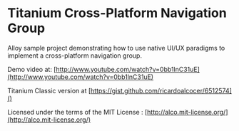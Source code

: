 Titanium Cross-Platform Navigation Group
========================================

Alloy sample project demonstrating how to use native UI/UX paradigms to implement a cross-platform navigation group.

Demo video at: [http://www.youtube.com/watch?v=0bb1lnC31uE](http://www.youtube.com/watch?v=0bb1lnC31uE)

Titanium Classic version at [https://gist.github.com/ricardoalcocer/6512574]()

Licensed under the terms of the MIT License : [http://alco.mit-license.org/](http://alco.mit-license.org/)